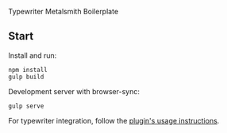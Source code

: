 Typewriter Metalsmith Boilerplate

## Start

Install and run:

```
npm install
gulp build
```

Development server with browser-sync:

```
gulp serve
```

For typewriter integration, follow the [plugin's usage instructions](https://github.com/typewriter-software/metalsmith-typewriter).

